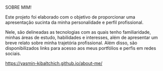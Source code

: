 SOBRE MIM!

Este projeto foi elaborado com o objetivo de proporcionar uma apresentação sucinta da minha personalidade e perfil profissional.

Nele, são delineadas as tecnologias com as quais tenho familiaridade, minhas áreas de estudo, habilidades e interesses, além de apresentar um breve relato sobre minha trajetória profissional. Além disso, são disponibilizados links para acesso aos meus portfólios e perfis em redes sociais.

https://yasmin-kibaltchich.github.io/about-me/